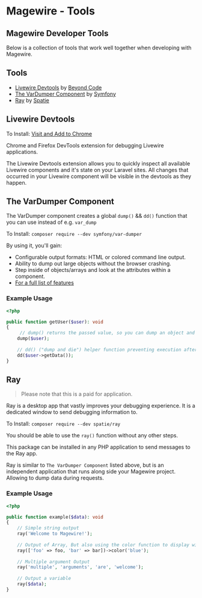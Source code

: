 # Magewire - Tools

## Magewire Developer Tools
Below is a collection of tools that work well together when developing with Magewire.

## Tools
- [Livewire Devtools](https://chrome.google.com/webstore/detail/livewire-devtools/ahcmcdmhdcgbpklkdhpejphjekpmhkll) by [Beyond Code](https://beyondco.de/)
- [The VarDumper Component](https://symfony.com/doc/current/components/var_dumper.html) by [Symfony](https://symfony.com/)
- [Ray](https://spatie.be/docs/ray/v1/introduction) by [Spatie](https://spatie.be/)

## Livewire Devtools
To Install: [Visit and Add to Chrome](https://chrome.google.com/webstore/detail/livewire-devtools/ahcmcdmhdcgbpklkdhpejphjekpmhkll)

Chrome and Firefox DevTools extension for debugging Livewire applications.

The Livewire Devtools extension allows you to quickly inspect all available Livewire components and it's state on your Laravel sites. All changes that occurred in your Livewire component will be visible in the devtools as they happen.

## The VarDumper Component
The VarDumper component creates a global `dump()` && `dd()` function that you can use instead of e.g. `var_dump`

To Install: 
```composer require --dev symfony/var-dumper```

By using it, you'll gain:

- Configurable output formats: HTML or colored command line output.
- Ability to dump out large objects without the browser crashing. 
- Step inside of objects/arrays and look at the attributes within a component.
- [For a full list of features]('https://symfony.com/doc/current/components/var_dumper.html')

### Example Usage
```php
<?php

public function getUser($user): void
{
     // dump() returns the passed value, so you can dump an object and keep using it.
    dump($user);
    
    // dd() ("dump and die") helper function preventing execution after the following code.
    dd($user->getData());   
}
```

## Ray
> Please note that this is a paid for application.

Ray is a desktop app that vastly improves your debugging experience. It is a dedicated window to send debugging information to.

To Install:
```composer require --dev spatie/ray```

You should be able to use the `ray()` function without any other steps.

This package can be installed in any PHP application to send messages to the Ray app.

Ray is similar to `The VarDumper Component` listed above, but is an independent application that runs along side your Magewire project.
Allowing to dump data during requests. 

### Example Usage
```php
<?php

public function example($data): void
{
    // Simple string output
    ray('Welcome to Magewire!');
    
    // Output of Array, But also using the color function to display with a blue tag
    ray(['foo' => foo, 'bar' => bar])->color('blue');
    
    // Multiple argument Output
    ray('multiple', 'arguments', 'are', 'welcome');
    
    // Output a variable
    ray($data);
}
```




